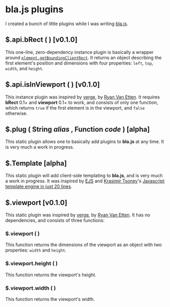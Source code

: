 # bla.js plugins
I created a bunch of little plugins while I was writing [bla.js](https://github.com/guillaumerangheard/blajs).

## $.api.bRect ( ) [v0.1.0]
This one-line, zero-dependency instance plugin is basically a wrapper around [`element.getBoundingClientRect`](https://developer.mozilla.org/fr/docs/Web/API/Element/getBoundingClientRect). It returns an object describing the first element's position and dimensions with four properties: `left`, `top`, `width`, and `height`.

## $.api.isInViewport ( ) [v0.1.0]
This instance plugin was inspired by [verge](https://github.com/ryanve/verge), by [Ryan Van Etten](https://github.com/ryanve). It requires **bRect** 0.1+ and **viewport** 0.1+ to work, and consists of only one function, which returns `true` if the first element is in the viewport, and `false` otherwise.

## $.plug ( String _alias_ , Function _code_ ) [alpha]
This static plugin allows one to basically add plugins to **bla.js** at any time. It is very much a work in progress.

## $.Template [alpha]
This static plugin will add client-side templating to **bla.js**, and is very much a work in progress. It was inspired by [EJS](https://ejs.co/) and [Krasimir Tsonev](https://krasimirtsonev.com/)'s [Javascript template engine in just 20 lines](https://krasimirtsonev.com/blog/article/Javascript-template-engine-in-just-20-line).

## $.viewport [v0.1.0]
This static plugin was inspired by [verge](https://github.com/ryanve/verge), by [Ryan Van Etten](https://github.com/ryanve). It has no dependencies, and consists of three functions:

### $.viewport ( )
This function returns the dimensions of the viewport as an object with two properties: `width` and `height`.

### $.viewport.height ( )
This function returns the viewport's height.

### $.viewport.width ( )
This function returns the viewport's width.
